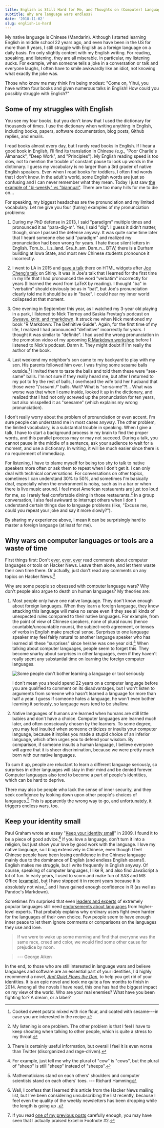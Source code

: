 ```yaml
---
title: English is Still Hard for Me, and Thoughts on (Computer) Language Wars
subtitle: Why are language wars endless?
date: '2018-11-02'
slug: english-is-hard
---
```


My native language is Chinese (Mandarin). Although I started learning English in middle school 22 years ago, and even have been in the US for more than 9 years, I still struggle with English as a foreign language on a daily basis. I'm only slightly content with my English writing. For reading, speaking, and listening, they are all miserable. In particular, my listening sucks. For example, when someone tells a joke in a conversation or talk and everyone laughs, I often have to smile awkwardly like an idiot, not knowing what exactly the joke was.

Those who know me may think I'm being modest: "Come on, Yihui, you have written four books and given numerous talks in English! How could you possibly struggle with English?"

## Some of my struggles with English

You see my four books, but you don't know that I used the dictionary for thousands of times. I use the dictionary when writing anything in English, including books, papers, software documentation, blog posts, Github replies, and emails.

I read books almost every day, but I rarely read books in English. If I hear a good book in English, I'll find its translation in Chinese (e.g., "Poor Charlie's Almanack", "Deep Work", and "Principles"). My English reading speed is too slow, not to mention the trouble of constant pause to look up words in the dictionary. I guess my vocabulary is no larger than a 3rd grader of native English speakers. Even when I read books for toddlers, I often find words that I don't know. In the adult's world, some English words are just so confusing and I can never remember what they mean. Today I just saw [the example of "bi-weekly" vs "biannual"](https://twitter.com/Julie_B92/status/1058330883927797761). There are too many hills for me to die on...

For speaking, my biggest headaches are the pronunciation and my limited vocabulary. Let me give you four (funny) examples of my pronunciation problems:

1. During my PhD defense in 2013, I said "paradigm" multiple times and pronounced it as "para-dig-m". Yes, I said "dig". I guess it didn't matter, though, since I passed the defense anyway. It was quite some time later that I heard someone else said "paradigm" and realized my pronunciation had been wrong for years. I hate those silent letters in English. Tom_b_. I_s_land. Gra_h_am. Dam_n_. BTW, there is a Durham building at Iowa State, and most new Chinese students pronounce it incorrectly.

1. I went to LA in 2015 and [gave a talk](http://datascience.la/yihui-xie-presents-html-widgets/) there on HTML widgets after [Joe Cheng's talk](http://datascience.la/joe-cheng-presents-shiny/) on Shiny. It was in Joe's talk that I learned for the first time in my life that I had pronounced the word "verbatim" incorrectly for years (I learned the word from LaTeX by reading). I thought "ba" in "verbatim" should obviously be as in "bat", but Joe's pronunciation clearly told me it should be as in "bake". I could hear my inner world collapsed at that moment.

1. One evening in September this year, as I watched my 3-year old playing in a park, I listened to Nick Tierney and Saskia Freytag's podcast on [Sweave, knitr, and rmarkdown](https://soundcloud.com/crediblycurious/sweave-knitr-and-rmarkdown). It struck me when Nick mentioned my book "R Markdown: The Definitive Guide". Again, for the first time of my life, I realized I had pronounced "definitive" incorrectly for years. I thought it was similar to "definite". I had used the wrong pronunciation in the promotion video of my upcoming [R Markdown workshop](https://www.rstudio.com/conference/) before I listened to Nick's podcast. Damn it. They might doubt if I'm really the author of the book.

1. Last weekend my neighbor's son came to my backyard to play with my son. His parents followed him over. I was frying some sesame balls outside.[^1] I invited them to taste the balls and told them these were "see-same" balls. I'm not sure if they really heard me, but after I returned to my pot to fry the rest of balls, I overheard the wife told her husband that those were "/ˈsɛsəmiː/" balls. Wait? What is "se-sa-me"?!... What was worse was that when I came inside, looked it up in the dictionary, and realized that I had not only screwed up the pronunciation for ten years, but also misspelled it as "seesame" (which explains my wrong pronunciation).

I don't really worry about the problem of pronunciation or even accent. I'm sure people can understand me in most cases anyway. The other problem, the limited vocabulary, is a substantial trouble in speaking. When I give a talk, I have to start a background process in my brain to find the proper words, and this parallel process may or may not succeed. During a talk, you cannot pause in the middle of a sentence, ask your audience to wait for a moment, and use a dictionary. In writing, it will be much easier since there is no requirement of immediacy.

For listening, I have to blame myself for being too shy to talk to native speakers more often or ask them to repeat when I don't get it. I can only deal with technical conversations. For conversations on other topics, sometimes I can understand 30% to 50%, and sometimes I'm basically deaf, especially when the environment is noisy, such as in a bar or when there is live music around. I feel most American restaurants are just too loud for me, so I rarely feel comfortable dining in those restaurants.[^2] In a group conversation, I also feel awkward to interrupt others when I don't understand certain things due to language problems (like, "Excuse me, could you repeat your joke and say it more slowly?").

By sharing my experience above, I mean it can be surprisingly hard to master a foreign language (at least for me).

## Why wars on computer languages or tools are a waste of time

First things first: Don't [ever](https://news.ycombinator.com/item?id=18319717), [ever](https://news.ycombinator.com/item?id=18336202), [ever](https://news.ycombinator.com/item?id=18342415) read comments about computer languages or tools on Hacker News. Leave them alone, and let them waste their own time there. Or actually, just don't read any comments on any topics on Hacker News.[^3]

Why are some people so obsessed with computer language wars? Why don't people also argue to death on human languages? My theories are:

1. Most people only have one native language. They don't know enough about foreign languages. When they learn a foreign language, they know attacking this language will make no sense even if they see all kinds of unexpected rules compared to their native languages. For example, from the point of view of Chinese speakers, none of plural nouns (hence countable/uncountable nouns), the subject-verb agreement, or tenses of verbs in English make practical sense. Surprises to one language speaker may feel fairly natural to another language speaker who has learned all these "surprises" since he/she was one year old.[^4] When talking about computer languages, people seem to forget this. They become snarky about surprises in other languages, even if they haven't really spent any substantial time on learning the foreign computer languages.

    ![Some people don't bother learning a language or tool seriously](https://slides.yihui.org/gif/wrong-usage.gif)

    I don't mean you should spend 22 years on a computer language before you are qualified to comment on its disadvantages, but I won't listen to arguments from someone who hasn't learned a language for more than half a year. I guess if someone hates a language, he won't even bother learning it seriously, so language wars tend to be shallow.

1. Native languages of humans are learned when humans are still little babies and don't have a choice. Computer languages are learned much later, and often consciously chosen by the learners. To some degree, you may feel insulted when someone criticizes or insults your computer language, because it implies you made a stupid choice of an inferior language, which often urges you to defend your wisdom. By comparison, if someone insults a human language, I believe everyone will agree that it is sheer discrimination, because we were pretty much born with our native languages.

To sum it up, people are reluctant to learn a different language seriously, so surprises in other languages will stay in their mind and be denied forever. Computer languages also tend to become a part of people's identities, which can be hard to deprive.

There may also be people who lack the sense of inner security, and they seek confidence by looking down upon other people's choices of languages.[^5] This is apparently the wrong way to go, and unfortunately, it triggers endless wars, too.

## Keep your identity small

Paul Graham wrote an essay "[Keep your identity small](http://www.paulgraham.com/identity.html)" in 2009. I found it to be a piece of good advice.[^6] If you love a language, don't turn it into a religion, but just show your love by good work with the language. I love my native language, so I blog extensively in Chinese, even though I feel Chinese people have been losing confidence in the Chinese language mainly due to the dominance of English (and endless English exams!). English makes me struggle, but I write frequently in English anyway. Of course, speaking of computer languages, I like R, and also find JavaScript a lot of fun. In early years, I used to scorn and make fun of SAS and MS Office ([example](/en/2009/09/how-to-import-ms-excel-data-into-r/)), but I have stopped it in recent years because it is absolutely not wise,[^7] and I have gained enough confidence in R (as well as Pandoc's Markdown).

Sometimes I'm surprised that even [leaders and experts](https://twitter.com/ivanov/status/243244721034637312) of extremely popular languages still need [endorsements about languages](https://twitter.com/wesmckinn/status/326771315170230273) from higher-level experts. That probably explains why ordinary users fight even harder for the languages of their own choice. Few people seem to have enough inner peace to let them ignore comments or comparisons on the languages they use and love.
<!--
Only ugly languages become popular. Python is the one exception. -- Donald Knuth
-->

> If we were to wake up some morning and find that everyone was the same race, creed and color, we would find some other cause for prejudice by noon.

> --- George Aiken

In the end, to those who are still interested in language wars and believe languages and software are an essential part of your identities, I'd highly recommend a novel, [_And Quiet Flows the Don_](https://en.wikipedia.org/wiki/And_Quiet_Flows_the_Don), to help you get rid of your identities. It is an epic novel and took me quite a few months to finish in 2014. Among all the novels I have read, this one has had the biggest impact on my view of the world. Who are your real enemies? What have you been fighting for? A dream, or a label?

[^1]: Cooked sweet potato mixed with rice flour, and coated with sesame---in case you are interested in the recipe.

[^2]: My listening is one problem. The other problem is that I feel I have to keep shouting when talking to other people, which is quite a stress to my throat.

[^3]: There is certainly useful information, but overall I feel it is even worse than Twitter (disorganized and rage-driven).

[^4]: For example, just tell me why the plural of "cow" is "cows", but the plural of "sheep" is still "sheep" instead of "sheeps".

[^5]: Mathematicians stand on each others' shoulders and computer scientists stand on each others' toes. --- Richard Hamming

[^6]: Well, I confess that I learned this article from the Hacker News mailing list, but I've been considering unsubscribing the list recently, because I feel even the quality of the weekly newsletters has been dropping while the length is going up .

[^7]: If you read [one of my previous posts](/en/2018/09/notebook-war/) carefully enough, you may have seen that I actually praised Excel in Footnote #2.
